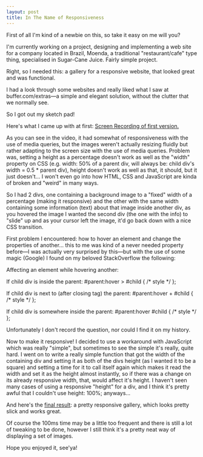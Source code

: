```yaml
---
layout: post
title: In The Name of Responsiveness
---
```


First of all I'm kind of a newbie on this, so take it easy on me will you?

I'm currently working on a project, designing and implementing a web site for a company located in Brazil, Moenda, a traditional "restaurant/cafe" type thing, specialised in Sugar-Cane Juice. Fairly simple project.

Right, so I needed this: a gallery for a responsive website, that looked great and was functional.

I had a look through some websites and really liked what I saw at buffer.com/extras—a simple and elegant solution, without the clutter that we normally see.

So I got out my sketch pad!



Here's what I came up with at first: [Screen Recording of first version.](http://f.cl.ly/items/2a1M3R3t3t3r3U24231o/Screen%20Recording.mov)

As you can see in the video, it had somewhat of responsiveness with the use of media queries, but the images weren't actually resizing fluidly but rather adapting to the screen size with the use of media queries. Problem was, setting a height as a percentage doesn't work as well as the "width" property on CSS (e.g. width: 50% of a parent div, will always be: child div's width = 0.5 * parent div), height doesn't work as well as that, it should, but it just doesn't... I won't even go into how HTML, CSS and JavaScript are kinda of broken and "weird" in many ways.

So I had 2 divs, one containing a background image to a "fixed" width of a percentage (making it responsive) and the other with the same width containing some information (text) about that image inside another div, as you hovered the image I wanted the second div (the one with the info) to "slide" up and as your cursor left the image, it'd go back down with a nice CSS transition.

First problem I encountered: how to hover an element and change the properties of another... this to me was kind of a never needed property before—I was actually very surprised by this—but with the use of some magic (Google) I found on my beloved StackOverflow the following:

Affecting an element while hovering another:

If child div is inside the parent:
#parent:hover > #child { /* style */ };

If child div is next to (after closing tag) the parent:
#parent:hover + #child { /* style */ };

If child div is somewhere inside the parent:
#parent:hover #child { /* style */ };

Unfortunately I don't record the question, nor could I find it on my history.

Now to make it responsive! I decided to use a workaround with JavaScript which was really "simple", but sometimes to see the simple it's really, quite hard. I went on to write a really simple function that got the width of the containing div and setting it as both of the divs height (as I wanted it to be a square) and setting a time for it to call itself again which makes it read the width and set it as the height almost instantly, so if there was a change on its already responsive width, that, would affect it's height. I haven't seen many cases of using a responsive "height" for a div, and I think it's pretty awful that I couldn't use height: 100%; anyways...

And here's the [final result](http://www.waltercarvalho.com/gallery): a pretty responsive gallery, which looks pretty slick and works great.

Of course the 100ms time may be a little too frequent and there is still a lot of tweaking to be done, however I still think it's a pretty neat way of displaying a set of images.

Hope you enjoyed it, see'ya!